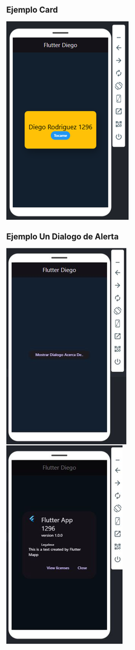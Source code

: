 ## Ejemplo Card
![la tarjeta](card.jpg)

## Ejemplo Un Dialogo de Alerta
![dialogo_acerca_de.dart](dialogo.jpg)
![la tarjeta](dialogor.jpg)
